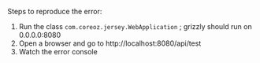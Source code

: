 Steps to reproduce the error:
1. Run the class `com.coreoz.jersey.WebApplication` ; grizzly should run on 0.0.0.0:8080
2. Open a browser and go to http://localhost:8080/api/test
3. Watch the error console
